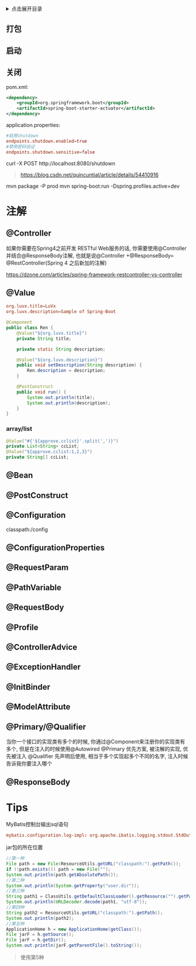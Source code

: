 <details>
<summary>点击展开目录</summary>
<!-- TOC -->

    - [打包](#打包)
    - [启动](#启动)
    - [关闭](#关闭)
- [注解](#注解)
    - [@Controller](#controller)
    - [@Value](#value)
        - [array/list](#arraylist)
    - [@Bean](#bean)
    - [@PostConstruct](#postconstruct)
    - [@Configuration](#configuration)
    - [@ConfigurationProperties](#configurationproperties)
    - [@RequestParam](#requestparam)
    - [@PathVariable](#pathvariable)
    - [@RequestBody](#requestbody)
    - [@Profile](#profile)
    - [@ControllerAdvice](#controlleradvice)
    - [@ExceptionHandler](#exceptionhandler)
    - [@InitBinder](#initbinder)
    - [@ModelAttribute](#modelattribute)
    - [@Primary/@Qualifier](#primaryqualifier)
    - [@ResponseBody](#responsebody)
- [Tips](#tips)

<!-- /TOC -->
</details>

## 打包

## 启动

## 关闭

pom.xml:
```xml
<dependency>
    <groupId>org.springframework.boot</groupId>
    <artifactId>spring-boot-starter-actuator</artifactId>
</dependency>
```

application.properties:
```conf
#启用shutdown
endpoints.shutdown.enabled=true
#禁用密码验证
endpoints.shutdown.sensitive=false
```

curl -X POST http://localhost:8080/shutdown

> https://blog.csdn.net/quincuntial/article/details/54410916

mvn package -P prod
mvn spring-boot:run -Dspring.profiles.active=dev

# 注解

## @Controller

如果你需要在Spring4之前开发 RESTful Web服务的话, 你需要使用@Controller 并结合@ResponseBody注解, 也就是说@Controller +@ResponseBody= @RestController(Spring 4 之后新加的注解)

https://dzone.com/articles/spring-framework-restcontroller-vs-controller

## @Value

```conf
org.luvx.title=LuVx
org.luvx.description=Sample of Spring-Boot
```
```Java
@Component
public class Ren {
    @Value("${org.luvx.title}")
    private String title;

    private static String description;

    @Value("${org.luvx.description}")
    public void setDescription(String description) {
        Ren.description = description;
    }

    @PostConstruct
    public void run() {
        System.out.println(title);
        System.out.println(description);
    }
}
```

### array/list

```Java
@Value("#{'${approve.cclist}'.split(',')}")
private List<String> ccList;
@Value("${approve.cclist:1,2,3}")
private String[] ccList;
```

## @Bean

## @PostConstruct


## @Configuration

classpath:/config


## @ConfigurationProperties

## @RequestParam

## @PathVariable

## @RequestBody

## @Profile

## @ControllerAdvice

## @ExceptionHandler

## @InitBinder

## @ModelAttribute 


## @Primary/@Qualifier
当你一个接口的实现类有多个的时候, 你通过@Component来注册你的实现类有多个, 但是在注入的时候使用@Autowired
@Primary	优先方案, 被注解的实现, 优先被注入
@Qualifier	先声明后使用, 相当于多个实现起多个不同的名字, 注入时候告诉我你要注入哪个


## @ResponseBody

# Tips

MyBatis控制台输出sql语句

```conf
mybatis.configuration.log-impl: org.apache.ibatis.logging.stdout.StdOutImpl
```


jar包的所在位置
```Java
//第一种
File path = new File(ResourceUtils.getURL("classpath:").getPath());
if (!path.exists()) path = new File("");
System.out.println(path.getAbsolutePath());
//第二种
System.out.println(System.getProperty("user.dir"));
//第三种
String path1 = ClassUtils.getDefaultClassLoader().getResource("").getPath();
System.out.println(URLDecoder.decode(path1, "utf-8"));
//第四种
String path2 = ResourceUtils.getURL("classpath:").getPath();
System.out.println(path2);
//第五种
ApplicationHome h = new ApplicationHome(getClass());
File jarF = h.getSource();
File jarF = h.getDir();
System.out.println(jarF.getParentFile().toString());
```
> 使用第5种


